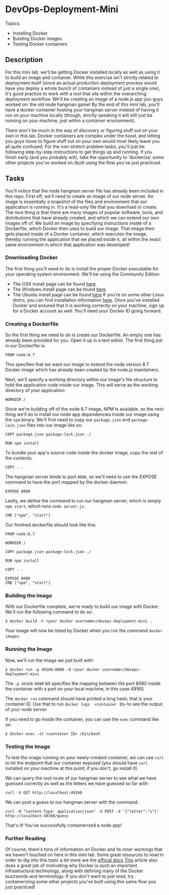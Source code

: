 # DevOps-Deployment-Mini

Topics:
 * Installing Docker
 * Building Docker images
 * Testing Docker containers

## Description
For this mini lab, we'll be getting Docker installed locally as well as using it to build an image and container. 
While this exercise isn't strictly related to deployment itself (since an actual production deployment process 
would have you deploy a whole bunch of containers instead of just a single one), it's good practice to work with 
a tool that sits within the overarching deployment workflow. We'll be creating an image of a node.js app you guys 
worked on: the old node hangman game! By the end of this mini lab, you'll have a docker container hosting your 
hangman server instead of having it run on your machine locally (though, strictly speaking it will still just 
be running on your machine, just within a container environment). 

There won't be much in the way of discovery or figuring stuff out on your own in this lab. Docker containers 
are complex under the hood, and letting you guys loose to figure stuff out on your own would most likely leave 
you all quite confused. For the non-stretch problem tasks, you'll just be following step-by-step instructions to 
get things up and running. If you finish early (and you probably will), take the opportunity to 'dockerize' 
some other projects you've worked on /built using the flow you've just practiced. 

## Tasks
You'll notice that the node hangman server file has already been included in this repo. First off, we'll need 
to create an image of our node server. An image is essentially a snapshot of the files and environment that 
our application is running in. It's a read-only file that you download or create. The nice thing is that there 
are many images of popular software, tools, and distributions that have already created, and which we can 
extend our own images off of. We build an image by specifying instructions inside of a Dockerfile, which 
Docker then uses to build our image. That image then gets placed inside of a Docker container, which executes 
the image, thereby running the application that we placed inside it, all within the exact same environment in 
which that application was developed!

### Downloading Docker
The first thing you'll need to do is install the proper Docker executable for your operating system environment. 
We'll be using the Community Edition.
 * The OSX install page can be found [here](https://docs.docker.com/docker-for-mac/install/)
 * The Windows install page can be found [here](https://docs.docker.com/docker-for-windows/install/)
 * The Ubuntu install page can be found [here](https://docs.docker.com/engine/installation/linux/docker-ce/ubuntu/)
If you're on some other Linux distro, you can find installation information [here](https://docs.docker.com/engine/installation/#server). 
Once you've installed Docker and ensured that it is working correctly on your machine, sign up for a Docker account as well. 
You'll need your Docker ID going forward.

### Creating a Dockerfile
So the first thing we need to do is create our Dockerfile. An empty one has already been provided for you. Open 
it up in a text editor. The first thing put in our Dockerfile is:
```
FROM node:8.7
```
This specifies that we want our image to extend the node version 8.7 Docker image which has already been created 
by the node.js maintainers. 

Next, we'll specify a working directory within our image's file structure to hold the application code inside 
our image. This will serve as the working directory of your application:
```
WORKDIR /
```

Since we're building off of the node 8.7 image, NPM is available, so the next thing we'll do is install our 
node app dependencies inside our image using the `npm` binary. We'll first need to copy our `package.json` 
and `package-lock.json` files into our image like so:
```
COPY package.json package-lock.json ./

RUN npm install
```

To bundle your app's source code inside the docker image, copy the rest of the contents:
```
COPY . .
```

The hangman server binds to port `8080`, so we'll need to use the EXPOSE command to have the port mapped 
by the docker daemon:
```
EXPOSE 8080
```

Lastly, we define the command to run our hangman server, which is simply `npm start`, which runs `node server.js`:
```
CMD ["npm", "start"]
```

Our finished dockerfile should look like this:
```
FROM node:8.7

WORKDIR /

COPY package.json package-lock.json ./

RUN npm install

COPY . .

EXPOSE 8080
CMD ["npm", "start"]
```

### Building the Image
With our Dockerfile complete, we're ready to build our image with Docker. We'll run the following command to do so:
```
$ docker build -t <your docker username>/devops-deployment-mini .
```

Your image will now be listed by Docker when you run the command `docker images`.

### Running the Image
Now, we'll run the image we just built with:
```
$ docker run -p 49160:8080 -d <your docker username>/devops-deployment-mini
```

The `-p 49160:8080` bit specifies the mapping between the port 8080 inside the container with a port on your local 
machine, in this case 49160.

The `docker run` command should have printed a long hash; that is your container ID. Use that to run `docker logs 
<container ID>` to see the output of your node server.

If you need to go inside the container, you can use the `exec` command like so:
```
$ docker exec -it <container ID> /bin/bash
```

### Testing the Image
To test the image running on your newly-created container, we can use `curl` to hit the endpoint that our container 
exposed (you should have `curl` installed on your machine at this point; if you don't, go install it). 

We can query the root route of our hangman server to see what we have guessed correctly as well as the letters we 
have guessed so far with:
```
curl -X GET http://localhost:49160
```

We can post a guess to our hangman server with the command:
```
curl -H "Content-Type: application/json" -X POST -d '{"letter":"s"}' http://localhost:49160/guess
```

That's it! You've successfully containerized a node app!

### Further Reading 
Of course, there's tons of information on Docker and its inner workings that we haven't touched on here in this 
mini lab. Some great resources to read in order to dig into this topic a bit more are the [official docs](https://docs.docker.com/) 
[This](https://www.sitepoint.com/docker-containers-software-delivery/) article also does a great job of 
motivating why Docker is such an important infrastructural technology, along with defining many of the Docker 
buzzwords and terminology. If you don't want to just read, try containerizing some other projects 
you've built using this same flow you just practiced!
